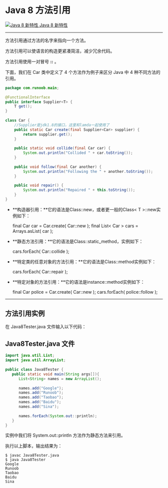 # Java 8 方法引用

[![Java 8 新特性](https://www.runoob.com/images/up.gif) Java 8 新特性](https://www.runoob.com/java/java8-new-features.html)

------

方法引用通过方法的名字来指向一个方法。

方法引用可以使语言的构造更紧凑简洁，减少冗余代码。

方法引用使用一对冒号 **::** 。

下面，我们在 Car 类中定义了 4 个方法作为例子来区分 Java 中 4 种不同方法的引用。

```java
package com.runoob.main;
 
@FunctionalInterface
public interface Supplier<T> {
    T get();
}
 
class Car {
    //Supplier是jdk1.8的接口，这里和lamda一起使用了
    public static Car create(final Supplier<Car> supplier) {
        return supplier.get();
    }
 
    public static void collide(final Car car) {
        System.out.println("Collided " + car.toString());
    }
 
    public void follow(final Car another) {
        System.out.println("Following the " + another.toString());
    }
 
    public void repair() {
        System.out.println("Repaired " + this.toString());
    }
}
```



- **构造器引用：**它的语法是Class::new，或者更一般的Class< T >::new实例如下：

  final Car car = Car.create( Car::new ); final List< Car > cars = Arrays.asList( car );

- **静态方法引用：**它的语法是Class::static_method，实例如下：

  cars.forEach( Car::collide );

- **特定类的任意对象的方法引用：**它的语法是Class::method实例如下：

  cars.forEach( Car::repair );

- **特定对象的方法引用：**它的语法是instance::method实例如下：

  final Car police = Car.create( Car::new ); cars.forEach( police::follow );

------

## 方法引用实例

在 Java8Tester.java 文件输入以下代码：

## Java8Tester.java 文件

```java
import java.util.List;
import java.util.ArrayList;
 
public class Java8Tester {
   public static void main(String args[]){
      List<String> names = new ArrayList();
        
      names.add("Google");
      names.add("Runoob");
      names.add("Taobao");
      names.add("Baidu");
      names.add("Sina");
        
      names.forEach(System.out::println);
   }
}
```

实例中我们将 System.out::println 方法作为静态方法来引用。

执行以上脚本，输出结果为：

```
$ javac Java8Tester.java 
$ java Java8Tester
Google
Runoob
Taobao
Baidu
Sina
```